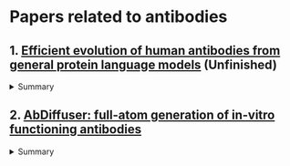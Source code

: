 # Papers related to antibodies

## 1. [Efficient evolution of human antibodies from general protein language models](https://www.nature.com/articles/s41587-023-01763-2) (Unfinished)
<details>
<summary>Summary</summary>

Here we report that general protein language models can efficiently evolve human antibodies by suggesting mutations that are evolutionarily plausible
### Ideas
ESM2 can be used to generate "realistic" sequence for augmentation purposes? 

[Github link](https://github.com/brianhie/efficient-evolution)
</details>

## 2. [AbDiffuser: full-atom generation of in-vitro functioning antibodies](https://openreview.net/pdf?id=7GyYpomkEa)
<details>
<summary>Summary</summary>
AbDiffuser is an equivariant and physics-informed diffusion model that generates antibody 3D structures and sequences. It has a new protein structure representation method, new architecture for aligned proteins, and inductive biases to improve denoising. 

Previous works generate Abs by making new sequences that resemble natural ones. Limitation to sequence-based is it is hard to determine an antibody potency without inspecting 3D active site. Structure determines function. New paradigm is equivariant diffusion. Usually generate partial structures, and thenr efined by adding side chains and optimizing atom positions to forma full protein. Most protein models rely on SE(3) equivariance and represents part of protein geometry in angle space (which is complex). Use family-specific priors. (In this case antibody family). Use new SE(3) neural network arch. called APMixer. 

Denoising diffusion for protein generation:
Denoising diffusion framework, given datapoint X0, the forward diffusion adds noise to form corrupted samples Xt, getting noisier as it moves forward. Markovian process, so each step of adding noise depends on the immediately previous step, not the entire history. Gaussian is an easy to sample prior. To generate new data, the NN learns to approximate the true denoising process by minimizing the variational upper bound of NLL. 

AlignedProtein Mixer: 
Process proteins from a family of aligned proteins. (**Idea**: train PPI model using clusters, with apmixer?) We can represent antibodies as a fixed length sequence. **Aligned sequences provide more allow model to learn the specific role of that residue.** Other models such as 1D CNN or transformer can be used in place of the MLP. 

Physics-informed Residue Reps by Projection:
Atoms in a protein abide by physical constraints. In theory a NN can learn these constraints with enough data. But in low data regime, it can be better to constrain model. Prev. work represent proteins in terms of rotation and translation of rigid frams. Operating in angle space adds complexity. Instead, use non-parametric projection layer. The model and noising process allow atoms to move freely, but projection layer corrects their positions to fit constraints.

Experiments:
Evaluate ability to design antibodies. Quality of generated sequences is measured in terms of naturalness (inverse perplexity of AntiBERTy), closeness to training antibody, and stability estimated by IgFold. 

</details>
